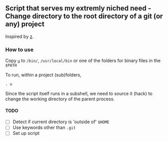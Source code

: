 ## Script that serves my extremly niched need - Change directory to the root directory of a git (or any) project

Inspired by [z](https://github.com/rupa/z).

### How to use

Copy [```u```](https://github.com/domingohui/up/blob/master/u) to ```/bin/```, ```/usr/local/bin``` or one of the folders for binary files in the ```$PATH```

To run, within a project (sub)folders,

```
. u
```

Since the script itself runs in a subshell, we need to source it (hack) to change the working directory of the parent process. 

#### TODO
- [ ] Detect if current directory is 'outside of' ```$HOME```
- [ ] Use keywords other than ```.git```
- [ ] Set up script
